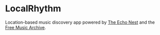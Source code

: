 LocalRhythm
===========

Location-based music discovery app powered by [The Echo Nest](https://developer.echonest.com/) and the  [Free Music Archive](http://freemusicarchive.org/).



